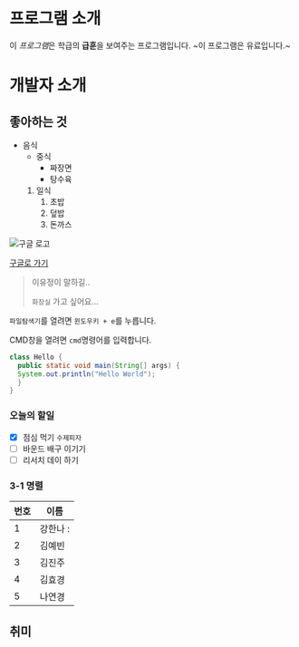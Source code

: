 # 프로그램 소개
이 *프로그램*은 학급의 **급훈**을 보여주는 프로그램입니다.
~이 프로그램은 유료입니다.~

# 개발자 소개

## 좋아하는 것
* 음식
  * 중식
    * 짜장면
    * 탕수육
  1. 일식
     1. 초밥
     1. 덮밥
     1. 돈까스
   
![구글 로고](https://www.google.com/images/branding/googlelogo/2x/googlelogo_color_272x92dp.png)

[구글로 가기](http://google.co.kr/)

> 이유정이 말하길..
>
> `화장실` 가고 싶어요...
>

`파일탐색기`를 열려면 `윈도우키 + e`를 누릅니다. 

CMD창을 열려면 `cmd`명령어를 입력합니다.

```java
class Hello {
  public static void main(String[] args) {
  System.out.println("Hello World");
  }
}
```

### 오늘의 할일
- [x] 점심 먹기 `수제피자`
- [ ] 바운드 배구 이기기
- [ ] 리서치 데이 하기 

### 3-1 명렬
번호 | 이름
-----|-----
1 | 강한나 : 
2 | 김예빈
3 | 김진주
4 | 김효경
5 | 나연경



## 취미
